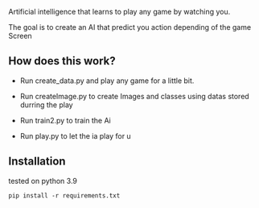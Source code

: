 Artificial intelligence that learns to play any game by watching you.

The goal is to create an AI that predict you action depending of the game Screen 

## How does this work?
- Run create_data.py and play any game for a little bit. 

- Run createImage.py to create Images and classes using datas stored durring the play   
- Run train2.py to train the Ai
- Run play.py to let the ia play for u 

## Installation
tested on python 3.9
```Shell
pip install -r requirements.txt
```